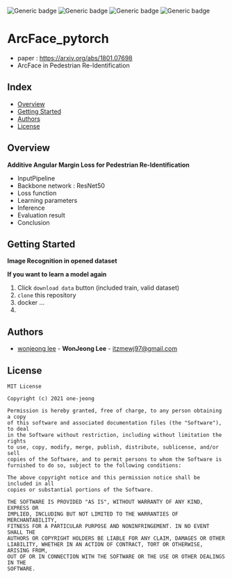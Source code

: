 ![Generic badge](https://img.shields.io/badge/python-3.8-blue.svg)
![Generic badge](https://img.shields.io/badge/pytorch-1.7.1-blue.svg)
![Generic badge](https://img.shields.io/badge/ubuntu-16.04-orange.svg)
![Generic badge](https://img.shields.io/badge/gpu-RTX_3090-yellowgreen.svg)

# ArcFace_pytorch
- paper : https://arxiv.org/abs/1801.07698
- ArcFace in Pedestrian Re-Identification

## Index
  - [Overview](#overview) 
  - [Getting Started](#getting-started)
  - [Authors](#authors)
  - [License](#license)
<!--  Other options to write Readme
  - [Deployment](#deployment)
  - [Used or Referenced Projects](Used-or-Referenced-Projects)
-->

## Overview
<!-- Write Overview about this project -->
**Additive Angular Margin Loss for Pedestrian Re-Identification**
- InputPipeline
- Backbone network : ResNet50
- Loss function
- Learning parameters
- Inference
- Evaluation result
- Conclusion

## Getting Started
**Image Recognition in opened dataset**
<!--
### Depencies
 Write about need to install the software and how to install them 
-->
<!-- A step by step series of examples that tell you how to get a development 
env running

Say what the step will be

    Give the example

And repeat

    until finished
-->
**If you want to learn a model again**
1. Click `download data` button (included train, valid dataset)
2. `clone`  this repository
3. docker ... 
4. 

<!--
## Deployment
 Add additional notes about how to deploy this on a live system
 -->


## Authors
  - [wonjeong lee](https://github.com/one-jeong) - **WonJeong Lee** - <itzmewj97@gmail.com>

<!--
## Used or Referenced Projects
 - [referenced Project](project link) - **LICENSE** - little-bit introduce
-->

## License

```
MIT License

Copyright (c) 2021 one-jeong

Permission is hereby granted, free of charge, to any person obtaining a copy
of this software and associated documentation files (the "Software"), to deal
in the Software without restriction, including without limitation the rights
to use, copy, modify, merge, publish, distribute, sublicense, and/or sell
copies of the Software, and to permit persons to whom the Software is
furnished to do so, subject to the following conditions:

The above copyright notice and this permission notice shall be included in all
copies or substantial portions of the Software.

THE SOFTWARE IS PROVIDED "AS IS", WITHOUT WARRANTY OF ANY KIND, EXPRESS OR
IMPLIED, INCLUDING BUT NOT LIMITED TO THE WARRANTIES OF MERCHANTABILITY,
FITNESS FOR A PARTICULAR PURPOSE AND NONINFRINGEMENT. IN NO EVENT SHALL THE
AUTHORS OR COPYRIGHT HOLDERS BE LIABLE FOR ANY CLAIM, DAMAGES OR OTHER
LIABILITY, WHETHER IN AN ACTION OF CONTRACT, TORT OR OTHERWISE, ARISING FROM,
OUT OF OR IN CONNECTION WITH THE SOFTWARE OR THE USE OR OTHER DEALINGS IN THE
SOFTWARE.
```
